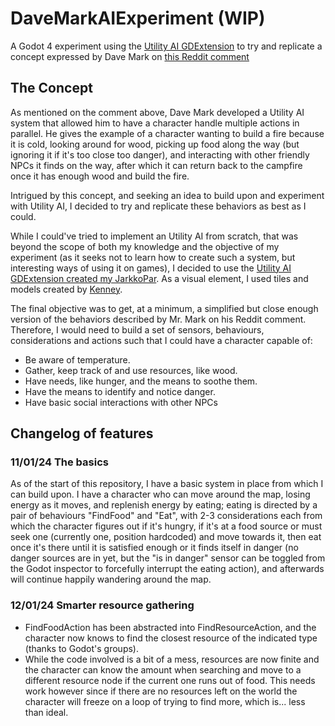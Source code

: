 # DaveMarkAIExperiment (WIP)
A Godot 4 experiment using the [Utility AI GDExtension](https://github.com/JarkkoPar/Utility_AI_GDExtension) to try and replicate a concept expressed by Dave Mark on [this Reddit comment](https://www.reddit.com/r/gameai/comments/lj8k3o/infinite_axis_utility_ai_a_few_questions/i0ajemb/)

## The Concept
As mentioned on the comment above, Dave Mark developed a Utility AI system that allowed him to have a character handle multiple actions in parallel.
He gives the example of a character wanting to build a fire because it is cold, looking around for wood, picking up food along the way (but ignoring it if it's too close too danger), and interacting with other friendly NPCs it finds on the way, after which it can return back to the campfire once it has enough wood and build the fire.

Intrigued by this concept, and seeking an idea to build upon and experiment with Utility AI, I decided to try and replicate these behaviors as best as I could.

While I could've tried to implement an Utility AI from scratch, that was beyond the scope of both my knowledge and the objective of my experiment (as it seeks not to learn how to create such a system, but interesting ways of using it on games), I decided to use the [Utility AI GDExtension created my JarkkoPar](https://github.com/JarkkoPar/Utility_AI_GDExtension). As a visual element, I used tiles and models created by [Kenney](https://www.kenney.nl/).

The final objective was to get, at a minimum, a simplified but close enough version of the behaviors described by Mr. Mark on his Reddit comment. Therefore, I would need to build a set of sensors, behaviours, considerations and actions such that I could have a character capable of:
* Be aware of temperature.
* Gather, keep track of and use resources, like wood.
* Have needs, like hunger, and the means to soothe them.
* Have the means to identify and notice danger.
* Have basic social interactions with other NPCs

## Changelog of features
### 11/01/24 The basics
As of the start of this repository, I have a basic system in place from which I can build upon. 
I have a character who can move around the map, losing energy as it moves, and replenish energy by eating; eating is directed by a pair of behaviours "FindFood" and "Eat", with 2-3 considerations each from which the character figures out if it's hungry, if it's at a food source or must seek one (currently one, position hardcoded) and move towards it, then eat once it's there until it is satisfied enough or it finds itself in danger (no danger sources are in yet, but the "is in danger" sensor can be toggled from the Godot inspector to forcefully interrupt the eating action), and afterwards will continue happily wandering around the map.
### 12/01/24 Smarter resource gathering
* FindFoodAction has been abstracted into FindResourceAction, and the character now knows to find the closest resource of the indicated type (thanks to Godot's groups).
* While the code involved is a bit of a mess, resources are now finite and the character can know the amount when searching and move to a different resource node if the current one runs out of food. This needs work however since if there are no resources left on the world the character will freeze on a loop of trying to find more, which is... less than ideal.



